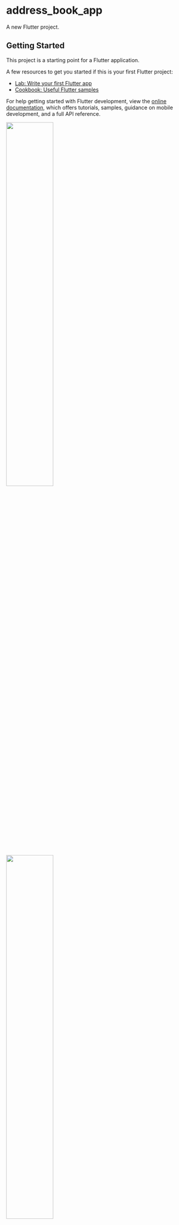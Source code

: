 # address_book_app

A new Flutter project.

## Getting Started

This project is a starting point for a Flutter application.

A few resources to get you started if this is your first Flutter project:

- [Lab: Write your first Flutter app](https://docs.flutter.dev/get-started/codelab)
- [Cookbook: Useful Flutter samples](https://docs.flutter.dev/cookbook)

For help getting started with Flutter development, view the
[online documentation](https://docs.flutter.dev/), which offers tutorials,
samples, guidance on mobile development, and a full API reference.

<p>
<img src = "https://user-images.githubusercontent.com/116253963/221742366-e50c2575-0737-4717-bad1-6e3c9767c297.gif" height=50%  width=50%>
</p>


<p>
<img src = "https://user-images.githubusercontent.com/116253963/221589954-03b6ae82-6e7e-4e97-a526-d860eaf17524.jpg" height=50%  width=50%>
</p>
